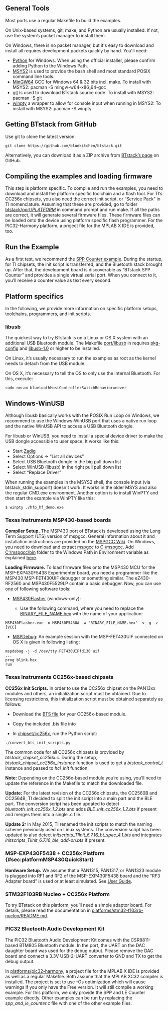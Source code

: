 
## General Tools

Most ports use a regular Makefile to build the examples.

On Unix-based systems, git, make, and Python are usually installed. If
not, use the system’s packet manager to install them.

On Windows, there is no packet manager, but it's easy to download and install all requires development packets quickly by hand. You'll need:

- [Python](http://www.python.org/getit/) for Windows. When using the official installer, please confirm adding Python to the Windows Path.
- [MSYS2](https://msys2.github.io) is used to provide the bash shell and most standard POSIX command line tools.
- [MinGW64](https://mingw-w64.org/doku.php) GCC for Windows 64 & 32 bits incl. make. To install with MSYS2: pacman -S mingw-w64-x86_64-gcc
- [git](https://git-scm.com) is used to download BTstack source code. To install with MSYS2: pacman -S git
- [winpty](https://github.com/rprichard/winpty) a wrapper to allow for console input when running in MSYS2: To install with MSYS2: pacman -S winpty

## Getting BTstack from GitHub

Use git to clone the latest version:

    git clone https://github.com/bluekitchen/btstack.git
        
Alternatively, you can download it as a ZIP archive from
[BTstack’s page](https://github.com/bluekitchen/btstack/archive/master.zip) on
GitHub.

## Compiling the examples and loading firmware

This step is platform specific. To compile and run the examples, you
need to download and install the platform specific toolchain and a flash
tool. For TI’s CC256x chipsets, you also need the correct init script,
or “Service Pack” in TI nomenclature. Assuming that these are provided,
go to folder [btstack/port/$PLATFORM$]() in command prompt and run make. 
If all the paths are correct, it will generate several firmware files. These firmware files
can be loaded onto the device using platform specific flash programmer.
For the PIC32-Harmony platform, a project file for the MPLAB X IDE is
provided, too.

## Run the Example

As a first test, we recommend the [SPP Counter example](examples/generated/#sec:sppcounterExample). 
During the startup, for TI chipsets, the init
script is transferred, and the Bluetooth stack brought up. After that,
the development board is discoverable as “BTstack SPP Counter” and
provides a single virtual serial port. When you connect to it, you’ll
receive a counter value as text every second.

## Platform specifics

In the following, we provide more information on specific platform
setups, toolchains, programmers, and init scripts.

### libusb

The quickest way to try BTstack is on a Linux or OS X system with an
additional USB Bluetooth module. The Makefile [port/libusb]() in requires
[pkg-config](http://www.freedesktop.org/wiki/Software/pkg-config/)
and [libusb-1.0](http://libusb.info) or higher to be
installed.

On Linux, it’s usually necessary to run the examples as root as the
kernel needs to detach from the USB module.

On OS X, it’s necessary to tell the OS to only use the internal
Bluetooth. For this, execute:

    sudo nvram bluetoothHostControllerSwitchBehavior=never

## Windows-WinUSB

Although libusb basically works with the POSIX Run Loop on Windows, we recommend to use the Windows-WinUSB port that uses a native run loop and the native WinUSB API to access a USB Bluetooth dongle.

For libusb or WinUSB, you need to install a special device driver to make the USB dongle accessible to user space. It works like this:

-   Start [Zadig](http://zadig.akeo.ie)
-   Select Options -> “List all devices”
-   Select USB Bluetooth dongle in the big pull down list
-   Select WinUSB (libusb) in the right pull pull down list
-   Select “Replace Driver”

When running the examples in the MSYS2 shell, the console input (via btstack_stdin_support) doesn't work. It works in the older MSYS and also the regular CMD.exe environment. Another option is to install WinPTY and then start the example via WinPTY like this:

    $ winpty ./hfp_hf_demo.exe

### Texas Instruments MSP430-based boards

**Compiler Setup.** The MSP430 port of BTstack is developed using the
Long Term Support (LTS) version of mspgcc. General information about it
and installation instructions are provided on the 
[MSPGCC Wiki](http://sourceforge.net/apps/mediawiki/mspgcc/index.php?title=MSPGCC_Wiki).
On Windows, you need to download and extract 
[mspgcc](http://sourceforge.net/projects/mspgcc/files/Windows/mingw32/)
to [C:\mspgcc](). Add [C:\mspgcc\bin]() folder to the Windows Path in Environment 
variable as explained [here](#sec:windowsPathQuickStart).

**Loading Firmware.** To load firmware files onto the MSP430 MCU for the
MSP-EXP430F5438 Experimenter board, you need a programmer like the
MSP430 MSP-FET430UIF debugger or something similar. The eZ430-RF2560 and
MSP430F5529LP contain a basic debugger. Now, you can use one of
following software tools:

-   [MSP430Flasher](http://processors.wiki.ti.com/index.php/MSP430_Flasher_Command_Line_Programmer)
    (windows-only):

    -   Use the following command, where you need to replace the [BINARY_FILE_NAME.hex]() with
        the name of your application:

<!-- -->

    MSP430Flasher.exe -n MSP430F5438A -w "BINARY_FILE_NAME.hex" -v -g -z [VCC]
           

-   [MSPDebug](http://mspdebug.sourceforge.net/):
    An example session with the MSP-FET430UIF connected on OS X is given
    in following listing:

<!-- -->

    mspdebug -j -d /dev/tty.FET430UIFfd130 uif
    ... 
    prog blink.hex
    run

### Texas Instruments CC256x-based chipsets

**CC256x Init Scripts.** In order to use the CC256x chipset on the
PAN13xx modules and others, an initialization script must be obtained.
Due to licensing restrictions, this initialization script must be
obtained separately as follows:

-   Download the [BTS file](http://processors.wiki.ti.com/index.php/CC256x_Downloads)
    for your CC256x-based module.

-   Copy the included .bts file into

-   In [chipset/cc256x](), run the Python script: 

<!-- -->

    ./convert_bts_init_scripts.py

The common code for all CC256x chipsets is provided by
*btstack_chipset_cc256x.c*. During the setup,
*btstack_chipset_cc256x_instance* function is used to get a
*btstack_control_t* instance and passed to *hci_init* function.

**Note:** Depending on the CC256x-based module you’re using, you’ll need
to update the reference in the Makefile to match the downloaded file.

**Update:** For the latest revision of the CC256x chipsets, the CC2560B
and CC2564B, TI decided to split the init script into a main part and
the BLE part. The conversion script has been updated to detect
*bluetooth_init_cc256x_1.2.bts* and adds *BLE_init_cc256x_1.2.bts*
if present and merges them into a single .c file.

**Update 2:** In May 2015, TI renamed the init scripts to match
the naming scheme previously used on Linux systems. The conversion
script has been updated to also detect *initscripts_TIInit_6.7.16_bt_spec_4.1.bts*
and integrates *initscripts_TIInit_6.7.16_ble_add-on.bts* if present.

### MSP-EXP430F5438 + CC256x Platform {#sec:platformMSP430QuickStart}

**Hardware Setup.** We assume that a PAN1315, PAN1317, or PAN1323 module
is plugged into RF1 and RF2 of the MSP-EXP430F5438 board and the “RF3
Adapter board” is used or at least simulated. See [User
Guide](http://processors.wiki.ti.com/index.php/PAN1315EMK_User_Guide#RF3_Connector).

### STM32F103RB Nucleo + CC256x Platform

To try BTstack on this platform, you’ll need a simple adaptor board. For
details, please read the documentation in [platforms/stm32-f103rb-nucleo/README.md]().

### PIC32 Bluetooth Audio Development Kit

The PIC32 Bluetooth Audio Development Kit comes with the CSR8811-based
BTM805 Bluetooth module. In the port, the UART on the DAC daughter board
was used for the debug output. Please remove the DAC board and connect a
3.3V USB-2-UART converter to GND and TX to get the debug output.

In [platforms/pic32-harmony](), a project file for the MPLAB X IDE 
is provided as well as a regular
Makefile. Both assume that the MPLAB XC32 compiler is installed. The
project is set to use -Os optimization which will cause warnings if you
only have the Free version. It will still compile a working example. For
this platform, we only provide the SPP and LE Counter example directly.
Other examples can be run by replacing the *spp_and_le_counter.c* file
with one of the other example files.
